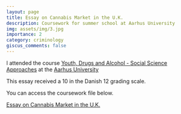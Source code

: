 ```yaml
---
layout: page
title: Essay on Cannabis Market in the U.K.
description: Coursework for summer school at Aarhus University
img: assets/img/3.jpg
importance: 2
category: criminology
giscus_comments: false
---
```


I attended the course [Youth, Drugs and Alcohol - Social Science Approaches](https://international.au.dk/education/admissions/summeruniversity/course/youthdrugsandalcohol) at the [Aarhus University](https://international.au.dk/)

This essay received a 10 in the Danish 12 grading scale.

You can access the coursework file below.

[Essay on Cannabis Market in the U.K.](https://Zhengtinghetim.github.io/assets/pdf/AU_Coursework.pdf)
